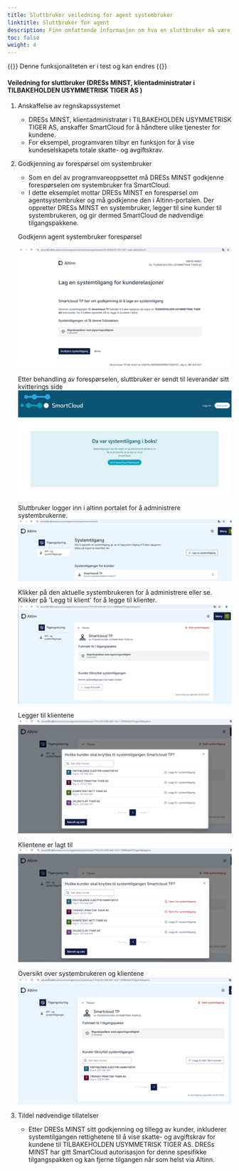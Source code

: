 ```yaml
---
title: Sluttbruker veiledning for agent systembruker
linktitle: Sluttbruker for agent 
description: Finn omfattende informasjon om hva en sluttbruker må være oppmerksom på, samt hvilke trinn som må følges for å etablere en systembrukerintegrasjon.
toc: false
weight: 4
---
```


{{<notice warning>}}
 Denne funksjonaliteten er i test og kan endres
{{</notice>}}

#### Veiledning for sluttbruker (DRESs MINST, klientadministratør i TILBAKEHOLDEN USYMMETRISK TIGER AS )
   1. Anskaffelse av regnskapssystemet
      - DRESs MINST, klientadministratør i TILBAKEHOLDEN USYMMETRISK TIGER AS, anskaffer SmartCloud for å håndtere ulike tjenester for kundene.
      - For eksempel, programvaren tilbyr en funksjon for å vise kundeselskapets totale skatte- og avgiftskrav.
   2. Godkjenning av forespørsel om systembruker
      - Som en del av programvareoppsettet må DRESs MINST godkjenne forespørselen om systembruker fra SmartCloud.
      - I dette eksemplet mottar DRESs MINST en forespørsel om agentsystembruker og må godkjenne den i Altinn-portalen. Der oppretter DRESs MINST en systembruker, legger til sine kunder til systembrukeren, og gir dermed SmartCloud de nødvendige tilgangspakkene.

      Godkjenn agent systembruker forespørsel

      ![godkjenn agent systembruker](../../systemvendor/systemtilgang-agent-approve.png)

      Etter behandling av forespørselen, sluttbruker er sendt til leverandør sitt kvitterings side
      ![system leverandør kvitteringsside](../../systemvendor/systemtilgang-receipt-vendor.png)

      Sluttbruker logger inn i altinn portalet for å administrere systembrukerne.
      ![list av systembrukerne](../../systemvendor/systemtilgang-overview-clientdelegation.png)

      Klikker på den aktuelle systembrukeren for å administrere eller se. Klikker på 'Legg til klient' for å legge til klienter.
      ![systembruker detalje](../../systemvendor/systemuser-agent.png)

      Legger til klientene
      ![Legg kunder til systembruker](../../systemvendor/clientdelegation-addclient.png)
      
      Klientene er lagt til
      ![kunder er lagt til systembruker](../../systemvendor/addclient-added.png)
      
      Oversikt over systembrukeren og klientene
      ![systembruker med kunder](../../systemvendor/systemuser-withclients.png)

   3. Tildel nødvendige tillatelser
      - Etter DRESs MINST sitt godkjenning og tillegg av kunder, inkluderer systemtilgangen rettighetene til å vise skatte- og avgiftskrav for kundene til  TILBAKEHOLDEN USYMMETRISK TIGER AS. DRESs MINST har gitt SmartCloud autorisasjon for denne spesifikke tilgangspakken og kan fjerne tilgangen når som helst via Altinn.
